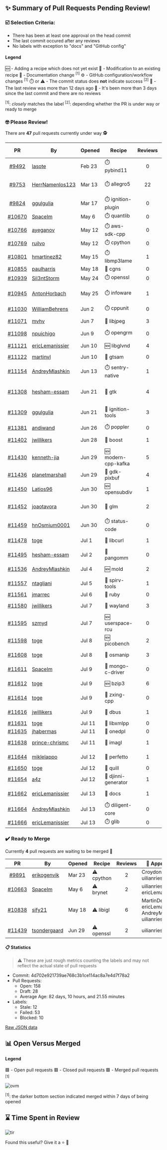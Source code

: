 ## :sparkles: Summary of Pull Requests Pending Review!

### :ballot_box_with_check: Selection Criteria:

- There has been at least one approval on the head commit
- The last commit occured after any reviews
- No labels with exception to "docs" and "GitHub config"

#### Legend

:new: - Adding a recipe which does not yet exist
:memo: - Modification to an existing recipe
:green_book: - Documentation change <sup>[1]</sup>
:gear: - GitHub configuration/workflow changes <sup>[1]</sup>
:stopwatch: or :warning: - The commit status does **not** indicate success <sup>[2]</sup>
:bell: - The last review was more than 12 days ago
:eyes: - It's been more than 3 days since the last commit and there are no reviews

<sup>[1]</sup>: _closely_ matches the label
<sup>[2]</sup>: depending whether the PR is under way or ready to merge

### :nerd_face: Please Review! 

There are **47** pull requests currently under way :detective:

PR | By | Opened | Recipe | Reviews | Last | :stop_sign: Blockers | :star2: Approvers
:---: | --- | --- | --- | :---: | --- | --- | ---
[#9492](https://github.com/conan-io/conan-center-index/pull/9492)|[lasote](https://github.com/lasote)|Feb 23|:stopwatch: pybind11|0|:eyes:||
[#9753](https://github.com/conan-io/conan-center-index/pull/9753)|[HerrNamenlos123](https://github.com/HerrNamenlos123)|Mar 13|:stopwatch: allegro5|22|Apr 13 :bell:||
[#9824](https://github.com/conan-io/conan-center-index/pull/9824)|[ggulgulia](https://github.com/ggulgulia)|Mar 17|:stopwatch: ignition-plugin|0|:eyes:||
[#10670](https://github.com/conan-io/conan-center-index/pull/10670)|[SpaceIm](https://github.com/SpaceIm)|May 6|:stopwatch: quantlib|0|:eyes:||
[#10766](https://github.com/conan-io/conan-center-index/pull/10766)|[ayeganov](https://github.com/ayeganov)|May 12|:stopwatch: aws-sdk-cpp|0|:eyes:||
[#10769](https://github.com/conan-io/conan-center-index/pull/10769)|[ruilvo](https://github.com/ruilvo)|May 12|:stopwatch: cpython|0|:eyes:||
[#10801](https://github.com/conan-io/conan-center-index/pull/10801)|[hmartinez82](https://github.com/hmartinez82)|May 15|:stopwatch: libmp3lame|1|Jul 12||prince-chrismc
[#10855](https://github.com/conan-io/conan-center-index/pull/10855)|[paulharris](https://github.com/paulharris)|May 18|:memo: cgns|0|:eyes:||
[#10939](https://github.com/conan-io/conan-center-index/pull/10939)|[Sil3ntStorm](https://github.com/Sil3ntStorm)|May 24|:stopwatch: openssl|0|:eyes:||
[#10945](https://github.com/conan-io/conan-center-index/pull/10945)|[AntonHorbach](https://github.com/AntonHorbach)|May 25|:stopwatch: infoware|1|May 27 :bell:||
[#11030](https://github.com/conan-io/conan-center-index/pull/11030)|[WilliamBehrens](https://github.com/WilliamBehrens)|Jun 2|:stopwatch: cppunit|0|:eyes:||
[#11071](https://github.com/conan-io/conan-center-index/pull/11071)|[mvhv](https://github.com/mvhv)|Jun 7|:memo: libjpeg|3|Jul 11||SSE4
[#11098](https://github.com/conan-io/conan-center-index/pull/11098)|[npuichigo](https://github.com/npuichigo)|Jun 9|:stopwatch: opengrm|0|:eyes:||
[#11121](https://github.com/conan-io/conan-center-index/pull/11121)|[ericLemanissier](https://github.com/ericLemanissier)|Jun 10|:new: libglvnd|4|Jul 11||Croydon
[#11122](https://github.com/conan-io/conan-center-index/pull/11122)|[martinvl](https://github.com/martinvl)|Jun 10|:memo: gtsam|0|:eyes:||
[#11154](https://github.com/conan-io/conan-center-index/pull/11154)|[AndreyMlashkin](https://github.com/AndreyMlashkin)|Jun 13|:stopwatch: sentry-native|1|Jun 19 :bell:||
[#11308](https://github.com/conan-io/conan-center-index/pull/11308)|[hesham-essam](https://github.com/hesham-essam)|Jun 21|:memo: gtk|4|Jun 28 :bell:||
[#11309](https://github.com/conan-io/conan-center-index/pull/11309)|[ggulgulia](https://github.com/ggulgulia)|Jun 21|:memo: ignition-tools|3|Jun 30 :bell:||
[#11381](https://github.com/conan-io/conan-center-index/pull/11381)|[andiwand](https://github.com/andiwand)|Jun 26|:stopwatch: poppler|0|:eyes:||
[#11402](https://github.com/conan-io/conan-center-index/pull/11402)|[jwillikers](https://github.com/jwillikers)|Jun 28|:memo: boost|1|Jul 11||SSE4
[#11430](https://github.com/conan-io/conan-center-index/pull/11430)|[kenneth-jia](https://github.com/kenneth-jia)|Jun 29|:new: modern-cpp-kafka|5|Jul 5||
[#11436](https://github.com/conan-io/conan-center-index/pull/11436)|[planetmarshall](https://github.com/planetmarshall)|Jun 29|:memo: gdk-pixbuf|4|Jul 12||danimtb
[#11450](https://github.com/conan-io/conan-center-index/pull/11450)|[Latios96](https://github.com/Latios96)|Jun 30|:new: opensubdiv|1|Jul 4||
[#11452](https://github.com/conan-io/conan-center-index/pull/11452)|[joaotavora](https://github.com/joaotavora)|Jun 30|:memo: glm|2|Jun 30 :bell:||prince-chrismc
[#11459](https://github.com/conan-io/conan-center-index/pull/11459)|[hnOsmium0001](https://github.com/hnOsmium0001)|Jun 30|:stopwatch: status-code|0|:eyes:||
[#11478](https://github.com/conan-io/conan-center-index/pull/11478)|[toge](https://github.com/toge)|Jul 1|:memo: libcurl|1|Jul 12||SSE4
[#11495](https://github.com/conan-io/conan-center-index/pull/11495)|[hesham-essam](https://github.com/hesham-essam)|Jul 2|:memo: pangomm|0|:eyes:||
[#11536](https://github.com/conan-io/conan-center-index/pull/11536)|[AndreyMlashkin](https://github.com/AndreyMlashkin)|Jul 4|:new: mold|2|Jul 11||SSE4
[#11557](https://github.com/conan-io/conan-center-index/pull/11557)|[ntagliani](https://github.com/ntagliani)|Jul 5|:memo: spirv-tools|1|Jul 10||SpaceIm
[#11561](https://github.com/conan-io/conan-center-index/pull/11561)|[jmarrec](https://github.com/jmarrec)|Jul 6|:memo: ruby|0|:eyes:||
[#11580](https://github.com/conan-io/conan-center-index/pull/11580)|[jwillikers](https://github.com/jwillikers)|Jul 7|:memo: wayland|3|Jul 12||SSE4
[#11595](https://github.com/conan-io/conan-center-index/pull/11595)|[szmyd](https://github.com/szmyd)|Jul 7|:new: userspace-rcu|0|||
[#11598](https://github.com/conan-io/conan-center-index/pull/11598)|[toge](https://github.com/toge)|Jul 8|:new: picobench|2|Jul 11||jwillikers
[#11608](https://github.com/conan-io/conan-center-index/pull/11608)|[toge](https://github.com/toge)|Jul 8|:memo: osmanip|3|Jul 11||jwillikers
[#11611](https://github.com/conan-io/conan-center-index/pull/11611)|[SpaceIm](https://github.com/SpaceIm)|Jul 9|:memo: mongo-c-driver|0|||
[#11612](https://github.com/conan-io/conan-center-index/pull/11612)|[toge](https://github.com/toge)|Jul 9|:new: bzip3|6|Jul 12||jwillikers, SSE4
[#11614](https://github.com/conan-io/conan-center-index/pull/11614)|[toge](https://github.com/toge)|Jul 9|:memo: zxing-cpp|0|||
[#11616](https://github.com/conan-io/conan-center-index/pull/11616)|[jwillikers](https://github.com/jwillikers)|Jul 9|:memo: dbus|1|Jul 11||SSE4
[#11631](https://github.com/conan-io/conan-center-index/pull/11631)|[toge](https://github.com/toge)|Jul 11|:memo: libxmlpp|0|||
[#11635](https://github.com/conan-io/conan-center-index/pull/11635)|[jhabermas](https://github.com/jhabermas)|Jul 11|:memo: onedpl|0|||
[#11638](https://github.com/conan-io/conan-center-index/pull/11638)|[prince-chrismc](https://github.com/prince-chrismc)|Jul 11|:memo: imagl|1|Jul 12||
[#11644](https://github.com/conan-io/conan-center-index/pull/11644)|[miklelappo](https://github.com/miklelappo)|Jul 12|:memo: perfetto|1|Jul 13||danimtb
[#11650](https://github.com/conan-io/conan-center-index/pull/11650)|[toge](https://github.com/toge)|Jul 12|:memo: quill|0|||
[#11654](https://github.com/conan-io/conan-center-index/pull/11654)|[a4z](https://github.com/a4z)|Jul 12|:memo: djinni-generator|1|Jul 12||prince-chrismc
[#11662](https://github.com/conan-io/conan-center-index/pull/11662)|[ericLemanissier](https://github.com/ericLemanissier)|Jul 13|:green_book: docs|1|Jul 13||jgsogo
[#11664](https://github.com/conan-io/conan-center-index/pull/11664)|[AndreyMlashkin](https://github.com/AndreyMlashkin)|Jul 13|:stopwatch: diligent-core|0|||
[#11666](https://github.com/conan-io/conan-center-index/pull/11666)|[ericLemanissier](https://github.com/ericLemanissier)|Jul 13|:stopwatch: glib|0|||


### :heavy_check_mark: Ready to Merge 

Currently **4** pull requests are waiting to be merged :tada:


PR | By | Opened | Recipe | Reviews | :star2: Approvers
:---: | --- | --- | --- | :---: | ---
[#9891](https://github.com/conan-io/conan-center-index/pull/9891)|[erikogenvik](https://github.com/erikogenvik)|Mar 23|:warning: cpython|2|Croydon, uilianries
[#10663](https://github.com/conan-io/conan-center-index/pull/10663)|[SpaceIm](https://github.com/SpaceIm)|May 6|:warning: brynet|2|uilianries, ericLemanissier
[#10838](https://github.com/conan-io/conan-center-index/pull/10838)|[sify21](https://github.com/sify21)|May 18|:warning: libigl|6|MartinDelille, ericLemanissier, AndreyMlashkin, uilianries, SSE4
[#11439](https://github.com/conan-io/conan-center-index/pull/11439)|[tsondergaard](https://github.com/tsondergaard)|Jun 29|:warning: openssl|2|uilianries, SSE4


#### :clipboard: Statistics

> :warning: These are just rough metrics counting the labels and may not reflect the actual state of pull requests

- Commit: 4d702e921739ae768c3b1ce114ac8a7e4d7f78a2
- Pull Requests:
	- Open: 158
	- Draft: 28
	- Average Age: 82 days, 10 hours, and 21.55 minutes
- Labels:
	- Stale: 12
	- Failed: 53
	- Blocked: 10
	
		
[Raw JSON data](https://raw.githubusercontent.com/prince-chrismc/conan-center-index-pending-review/raw-data/pending-review.json)

## :bar_chart: Open Versus Merged

#### Legend

:green_square: - Open pull requests
:red_square: - Closed pull requests
:purple_square: - Merged pull requests <sup>[1]</sup>

![ovm](https://github.com/prince-chrismc/conan-center-index-pending-review/blob/raw-data/open-versus-merged.gif?raw=true)

<sup>[1]</sup>: the darker bottom section indicated merged within 7 days of being opened

## :hourglass: Time Spent in Review

![tir](https://github.com/prince-chrismc/conan-center-index-pending-review/blob/raw-data/time-in-review.png?raw=true)

Found this useful? Give it a :star: :pray:
